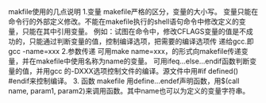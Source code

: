 makfile使用的几点说明
1.变量
    makefile严格的区分，变量的大小写。
    变量只能在命令行的外部定义修改。不能在makefile执行的shell语句命令中修改定义的变量，只能在其中引用变量。
    例如：试图在命令中，修改CFLAGS变量的值是不成功的，只能通过判断变量的值，控制编译选项，把需要的编译选项传
    递给gcc.即 gcc -name=xxx
2.参数传递
    可用make name=xxx，的形式向makefile传递变量，并在makefile中使用名称为name的变量。
    可用ifeq...else...endif函数判断变量的值，并用gcc 的-DXXX选项控制文件的编译。源文件中用#if defined()  #endif来控制编译。
3. 函数
    makefile 用define...endef声明函数，用$(call name, param1, param2)来调用函数。其中name也可以为定义的变量字符串。

